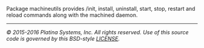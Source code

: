 Package machineutils provides /init, install, uninstall, start, stop, restart
and reload commands along with the machined daemon.

---

*&copy; 2015-2016 Platina Systems, Inc. All rights reserved.
Use of this source code is governed by this BSD-style [LICENSE].*

[LICENSE]: ../LICENSE
